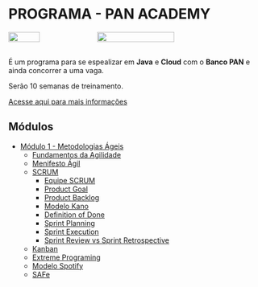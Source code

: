 <h1 style="text-align=center;">PROGRAMA - PAN ACADEMY</h1>

<div style="display: flex; flex-direction: row;">
<img src="https://bancopan.corporate.gama.academy/wp-content/uploads/sites/10/2021/08/logo-Positivo.png" width="35%">
<img src="https://bancopan.corporate.gama.academy/wp-content/uploads/sites/10/2021/08/gama-academy-logo-horizontal-verde-preto.png" width="55%">
</div>

<br>

<div>

<p>
 É um programa para se espealizar em <strong>Java</strong> e <strong>Cloud</strong> com o <strong>Banco PAN</strong> e ainda concorrer a uma vaga.
</p>
<p>
Serão 10 semanas de treinamento.
</p>

<a href="https://bancopan.corporate.gama.academy/">
Acesse aqui para mais informações
</a>
</div>

## Módulos 
- <a href="./modulo1-metodologias-ageis/README.md">Módulo 1 - Metodologias Ágeis</a>
    - <a href="./modulo1-metodologias-ageis/fundamentos_da_agilidade.md">Fundamentos da Agilidade</a>
    - <a href="./modulo1-metodologias-ageis/manifesto_agil.md">Menifesto Ágil</a>
    - <a href="./modulo1-metodologias-ageis/scrum-introducao.md">SCRUM</a>
        - <a href="./modulo1-metodologias-ageis/scrum-equipe.md">Equipe SCRUM</a>
        - <a href="./modulo1-metodologias-ageis/scrum-product-goal.md">Product Goal</a>
        - <a href="./modulo1-metodologias-ageis/scrum-product-backlog.md">Product Backlog</a>
        - <a href="./modulo1-metodologias-ageis/scrum-modelo-kano.md">Modelo Kano</a>
        - <a href="./modulo1-metodologias-ageis/scrum-definition-of-done.md">Definition of Done</a>
        - <a href="./modulo1-metodologias-ageis/scrum-sprint-planning.md">Sprint Planning</a>
        - <a href="./modulo1-metodologias-ageis/scrum-sprint-execution.md">Sprint Execution</a>
        - <a href="./modulo1-metodologias-ageis/scrum-sprint-review-vs-retrospective.md">Sprint Review vs Sprint Retrospective</a>
    - <a href="./modulo1-metodologias-ageis/kanban.md">Kanban</a>
    - <a href="./modulo1-metodologias-ageis/xp.md">Extreme Programing</a>
    - <a href="./modulo1-metodologias-ageis/modelo-spotify.md">Modelo Spotify</a>
    - <a href="./modulo1-metodologias-ageis/safe.md">SAFe</a>
